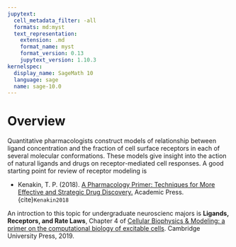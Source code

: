 ```yaml
---
jupytext:
  cell_metadata_filter: -all
  formats: md:myst
  text_representation:
    extension: .md
    format_name: myst
    format_version: 0.13
    jupytext_version: 1.10.3
kernelspec:
  display_name: SageMath 10
  language: sage
  name: sage-10.0
---
```



# Overview 

Quantitative pharmacologists construct models of relationship between ligand concentration and the fraction of cell surface receptors in each of several molecular conformations. These models give insight into the action of natural ligands and drugs on receptor-mediated cell responses.  A good starting point for review of receptor modeling is 

* Kenakin, T. P. (2018). [A Pharmacology Primer: Techniques for More Effective and Strategic Drug Discovery.](https://www.amazon.com/Pharmacology-Primer-Techniques-Effective-Strategic/dp/0128139579/) Academic Press. {cite}`Kenakin2018`

An introction to this topic for undergraduate neuroscienc majors is __Ligands, Receptors, and Rate Laws__, Chapter 4 of [Cellular Biophysics \& Modeling: a primer on the computational biology of excitable cells](https://www.cambridge.org/core/books/cellular-biophysics-and-modeling/0C728F4C44D89D8F3BA62E41A0D7336F). Cambridge University Press, 2019.

